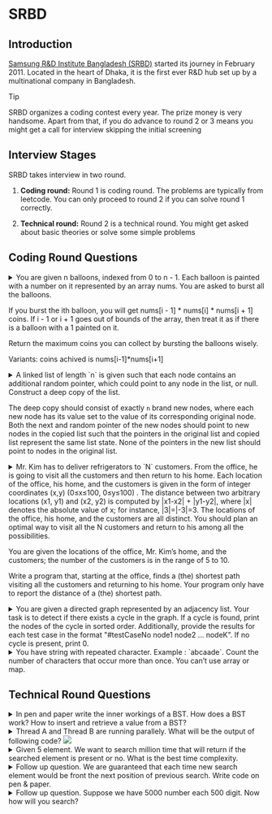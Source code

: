 # SRBD

## Introduction
[Samsung R&D Institute Bangladesh (SRBD)](https://research.samsung.com/srbd) started its journey in February 2011. Located in the heart of Dhaka, it is the first ever R&D hub set up by a multinational company in Bangladesh.

> [!TIP]
> SRBD organizes a coding contest every year. The prize money is very handsome. Apart from that, if you do advance to round 2 or 3 means you might get a call for interview skipping the initial screening
## Interview Stages
SRBD takes interview in two round.

1. **Coding round:** Round 1 is coding round. The problems are typically from leetcode. You can only proceed to round 2 if you can solve round 1 correctly.

1. **Technical round:** Round 2 is a technical round. You might get asked about basic theories or solve some simple problems



## Coding Round Questions

<details>
<summary>
You are given n balloons, indexed from 0 to n - 1. Each balloon is painted with a number on it represented by an array nums. You are asked to burst all the balloons.

If you burst the ith balloon, you will get nums[i - 1] * nums[i] * nums[i + 1] coins. If i - 1 or i + 1 goes out of bounds of the array, then treat it as if there is a balloon with a 1 painted on it.

Return the maximum coins you can collect by bursting the balloons wisely.

Variants: coins achived is nums[i-1]*nums[i+1]
</summary>
<hr>
[Answer]
</details>

<details>
<summary>
A linked list of length `n` is given such that each node contains an additional random pointer, which could point to any node in the list, or null. Construct a deep copy of the list.

The deep copy should consist of exactly `n` brand new nodes, where each new node has its value set to the value of its corresponding original node. Both the next and random pointer of the new nodes should point to new nodes in the copied list such that the pointers in the original list and copied list represent the same list state. None of the pointers in the new list should point to nodes in the original list.
</summary>
<hr>
	
```C++
class Solution {
public:
    unordered_map<Node*,Node*> random;
    Node* copyRandomList(Node* head) {
        if( head == NULL ) return NULL;
        Node* node = new Node(head->val);
        random[head] = node;
        node->next = copyRandomList(head->next);
        node->random = random[head->random];
        return node;
    }
};
```
</details>


<details>
<summary> 
Mr. Kim has to deliver refrigerators to `N` customers. From the office, he is going to visit all the customers and then return to his home. 
Each location of the office, his home, and the customers is given in the form of integer coordinates (x,y) (0≤x≤100, 0≤y≤100) . 
The distance between two arbitrary locations (x1, y1) and (x2, y2) is computed by |x1-x2| + |y1-y2|, where |x| denotes the absolute value 
of x; for instance, |3|=|-3|=3. The locations of the office, his home, and the customers are all distinct. You should plan an optimal way 
to visit all the N customers and return to his among all the possibilities. 

You are given the locations of the office, Mr. Kim’s home, and the customers; the number of the customers is in the range of 5 to 10. 

Write a program that, starting at the office, finds a (the) shortest path visiting all the customers and returning to his home. 
Your program only have to report the distance of a (the) shortest path.
</summary>
</details>

<details>
<summary>
You are given a directed graph represented by an adjacency list. Your task is to detect if there exists a cycle in the graph.
If a cycle is found, print the nodes of the cycle in sorted order. Additionally, provide the results for each test case in the format 
"#testCaseNo node1 node2 ... nodeK". If no cycle is present, print 0.
</summary>
<hr>

```C++
#include<bits/stdc++.h>
using namespace std;
int firstNodeOfTheCycle, lastNodeOfTheCycle;
bool detectCycle(int node, vector<vector<int>>& adjList, vector<bool> &visited, vector<bool> &dfsVisited, vector<int> &parent){
    visited[node] = true;
    dfsVisited[node] = true;

    for(auto neighbour : adjList[node]){
        if(!visited[neighbour]){
            parent[neighbour] = node;
            bool isCycleDetected = detectCycle(node, adjList, visited, dfsVisited, parent);
            if(isCycleDetected){
                firstNodeOfTheCycle = neighbour, lastNodeOfTheCycle = node;
                return true;
            }
        }
    }

    dfsVisited[node] = false;
    return false;
}

void calculateCycle(vector<int>& ans, vector<int>& parent){
    int curNode = lastNodeOfTheCycle;
    while(curNode != firstNodeOfTheCycle){
        ans.push_back(curNode);
        curNode = parent[curNode];
    }
    ans.push_back(curNode);
}
int main(){
    int tc = 10;
    for(int t = 1; t < tc; t++){
        int n,m;
        bool wasVisited = false;
        cin >> n >> m;
        vector<vector<int>>& adjList(n + 1);
        vector<bool> visited(n + 1, false), dfsVisited(n + 1, false);
        vector<int> parent(n + 1, -1), ans;
        for(int i = 0; i < m; i++){
            int u, v;
            cin >> u >> v;
            adjList[u].push_back(v);
        }
        for(int i = 1; i <= n; i++){
            if(!visited[i]){
                bool isCycleDetected = detectCycle(i, adjList, visited, dfsVisited, parent);
                if(isCycleDetected){
                    wasVisited = true;
                    calculateCycle(ans, parent);
                    sort(ans.begin(), ans.end());
                    cout<<"#"<<t;
                    for(auto it: ans){
                        cout<<" "<<it;
                    }
                    cout<<endl;
                    break;
                }
            }
        }
        if(!wasVisited){
            cout<<"#"<<t<<" "<<endl;
        }
    }
}
```
</details>


<details>
<summary>
You have string with repeated character. Example : `abcaade`. Count the number of characters that occur more than once. You can’t use array or map. 
</summary>
<hr>
[Answer 1]
My approach : Sort & search concurrent character `nlog(n)`.  

[Answer 2] 
Optimize approach : An integer have 32 bit. We have 26 small letter character.  We just need to allocate each bit for position of a character. If an element is present set the concurrent bit and  finally count the number of set bit.  
(Comment from Tamim: Before trying this approach communicate with the interviewer to make sure about the characters present in the string ie only a-z is present and nothing else)
</details>




## Technical Round Questions
<details>
<summary>
In pen and paper write the inner workings of a BST. How does a BST work? How to insert and retrieve a value from a BST?
</summary>
<hr>
[Answer]
</details>

<details>
<summary>
Thread A and Thread B are running parallely. What will be the output of following code?   
<img src= "./resource/thread_question_srbd.png">

</summary>
<hr>

Unpredictable. It is not guaranteed that which thread is currently accessing the `cnt` variable. Was asked a follow up question on how to solve this issue?
<img src= "./resource/thread_answer_srbd.png">

</details>

<details>
<summary>
Given 5 element. We want to search million time that will return if the searched element is present or no. What is the best time complexity.
</summary>
<hr>
[Answer]
You might be tempted to answer using binary search on sorted list but it might be better to use linear search. The internal mechanism for binary search has some constant overhead. For small number that overhead overshadows the benefit of logarithmic complexity. I ran both linear search and binary search. Linear search is about 5 times faster than binary search
</details>

<details>
<summary>
Follow up question. We are guaranteed that each time new search element would be front the next position of previous search. Write code on pen & paper.
</summary>
<hr>
[Answer]

```C++
int lastElementPosition = 0;
int solve( vector<int> arr, int element){
	int l =  0 , r = lastElementPosition;
	while( l <= r){
		int mid = l + (r - l) / 2;
        if( arr[mid] == element ){
            lastElementPosition = mid;
            return mid;
        }
        else if( element < arr[mid] ){
            r = mid - 1;
        }else{
            lastElementPosition = l;
            l = mid + 1;
        }
    }
}
```
</details>

<details>
<summary>
Follow up question. Suppose we have 5000 number each 500 digit. Now how will you search? 
</summary>
<hr>

Trie Data structure
</details>
